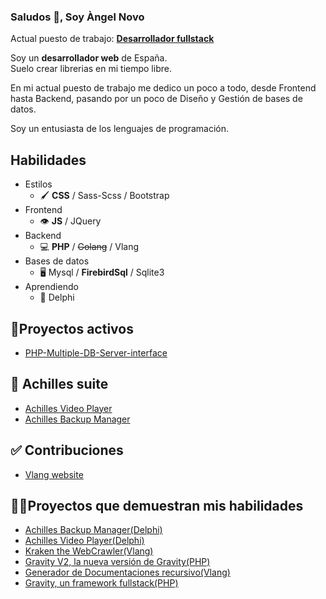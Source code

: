 ### Saludos 👋, Soy Àngel Novo
Actual puesto de trabajo: [**Desarrollador fullstack**](https://www.linkedin.com/in/angel-novo/)

Soy un **desarrollador web** de España.  
Suelo crear librerias en mi tiempo libre.  

En mi actual puesto de trabajo me dedico un poco a todo, desde Frontend hasta Backend, pasando por un poco de Diseño y Gestión de bases de datos.

Soy un entusiasta de los lenguajes de programación.

## Habilidades   
* Estilos
    + 🖌️ **CSS** / Sass-Scss / Bootstrap
* Frontend
    * 👁️ **JS** / JQuery
* Backend
    + 💻 **PHP** / ~~Golang~~ / Vlang 
* Bases de datos
    + 🖥️ Mysql / **FirebirdSql** / Sqlite3
* Aprendiendo
    + 🏫 Delphi

## 🔭Proyectos activos
* [PHP-Multiple-DB-Server-interface](https://github.com/Angel-del-dev/PHP-Multiple-DB-Server-interface)


## 💼 Achilles suite
* [Achilles Video Player](https://github.com/Angel-del-dev/Achilles)
* [Achilles Backup Manager](https://github.com/Angel-del-dev/Achilles-Backup-Manager)

## ✅ Contribuciones
* [Vlang website](https://github.com/vlang/website/pulls?q=author%3AAngel-del-dev)


## 🏃‍♂️Proyectos que demuestran mis habilidades
* [Achilles Backup Manager(Delphi)](https://github.com/Angel-del-dev/Achilles-Backup-Manager)
* [Achilles Video Player(Delphi)](https://github.com/Angel-del-dev/Achilles)
* [Kraken the WebCrawler(Vlang)](https://github.com/Angel-del-dev/kraken)
* [Gravity V2, la nueva versión de Gravity(PHP)](https://github.com/Angel-del-dev/Gravity-V2)
* [Generador de Documentaciones recursivo(Vlang)](https://github.com/Angel-del-dev/code_docs_generator)
* [Gravity, un framework fullstack(PHP)](https://github.com/Angel-del-dev/Gravity)


<!-- [![Top Langs](https://github-readme-stats.vercel.app/api/top-langs/?username=Angel-del-dev)](https://github.com/anuraghazra/github-readme-stats)

[![trophy](https://github-profile-trophy.vercel.app/?username=Angel-del-dev&theme=onedark)](https://github.com/ryo-ma/github-profile-trophy) -->